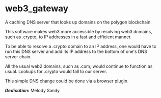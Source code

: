 # web3_gateway

A caching DNS server that looks up domains on the polygon blockchain.

This software makes web3 more accessible by resolving web3 domains, such as .crypto, to IP addresses in a fast and efficient manner.

To be able to resolve a .crypto domain to an IP address, one would have to run this DNS server and add its IP address to the bottom of one's DNS server chain.

All the usual web2 domains, such as .com, would continue to function as usual. Lookups for .crypto would fall to our server.

This simple DNS change could be done via a browser plugin.


***Dedication:*** Melody Sandy
